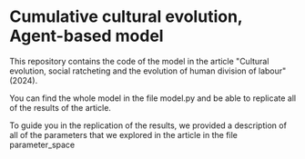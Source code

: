 # Cumulative cultural evolution, Agent-based model
This repository contains the code of the model in the article "Cultural evolution, social ratcheting and the evolution of human division of labour" (2024).

You can find the whole model in the file model.py and be able to replicate all of the results of the article.

To guide you in the replication of the results, we provided a description of all of the parameters that we explored in the article in the file parameter_space
